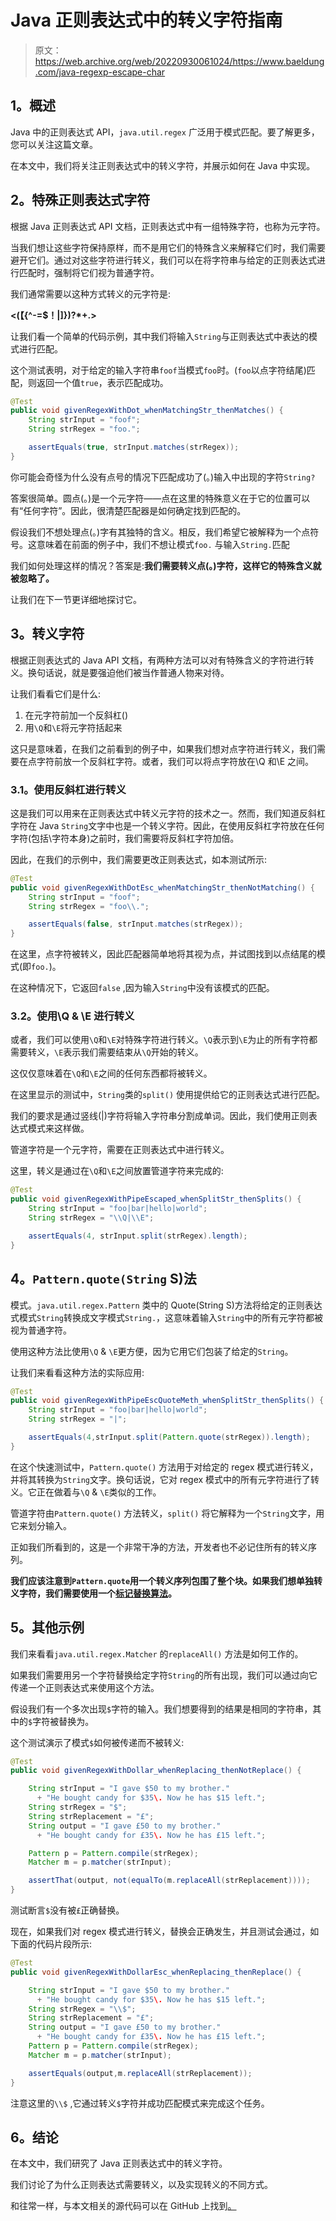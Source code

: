 # Java 正则表达式中的转义字符指南

> 原文：<https://web.archive.org/web/20220930061024/https://www.baeldung.com/java-regexp-escape-char>

## 1。概述

Java 中的正则表达式 API，`java.util.regex` 广泛用于模式匹配。要了解更多，您可以关注这篇文章。

在本文中，我们将关注正则表达式中的转义字符，并展示如何在 Java 中实现。

## 2。特殊正则表达式字符

根据 Java 正则表达式 API 文档，正则表达式中有一组特殊字符，也称为元字符。

当我们想让这些字符保持原样，而不是用它们的特殊含义来解释它们时，我们需要避开它们。通过对这些字符进行转义，我们可以在将字符串与给定的正则表达式进行匹配时，强制将它们视为普通字符。

我们通常需要以这种方式转义的元字符是:

**<(【{\^-=$！|]})?*+.>**

让我们看一个简单的代码示例，其中我们将输入`String`与正则表达式中表达的模式进行匹配。

这个测试表明，对于给定的输入字符串`foof`当模式`foo`时。(`foo`以点字符结尾)匹配，则返回一个值`true`，表示匹配成功。

```java
@Test
public void givenRegexWithDot_whenMatchingStr_thenMatches() {
    String strInput = "foof";
    String strRegex = "foo.";

    assertEquals(true, strInput.matches(strRegex));
}
```

你可能会奇怪为什么没有点号的情况下匹配成功了(。)输入中出现的字符`String?`

答案很简单。圆点(。)是一个元字符——点在这里的特殊意义在于它的位置可以有“任何字符”。因此，很清楚匹配器是如何确定找到匹配的。

假设我们不想处理点(。)字有其独特的含义。相反，我们希望它被解释为一个点符号。这意味着在前面的例子中，我们不想让模式`foo.` 与输入`String.`匹配

我们如何处理这样的情况？答案是:**我们需要转义点(。)字符，这样它的特殊含义就被忽略了。**

让我们在下一节更详细地探讨它。

## 3。转义字符

根据正则表达式的 Java API 文档，有两种方法可以对有特殊含义的字符进行转义。换句话说，就是要强迫他们被当作普通人物来对待。

让我们看看它们是什么:

1.  在元字符前加一个反斜杠(\)
2.  用`\Q`和`\E`将元字符括起来

这只是意味着，在我们之前看到的例子中，如果我们想对点字符进行转义，我们需要在点字符前放一个反斜杠字符。或者，我们可以将点字符放在\Q 和\E 之间。

### 3.1。使用反斜杠进行转义

这是我们可以用来在正则表达式中转义元字符的技术之一。然而，我们知道反斜杠字符在 Java `String`文字中也是一个转义字符。因此，在使用反斜杠字符放在任何字符(包括\字符本身)之前时，我们需要将反斜杠字符加倍。

因此，在我们的示例中，我们需要更改正则表达式，如本测试所示:

```java
@Test
public void givenRegexWithDotEsc_whenMatchingStr_thenNotMatching() {
    String strInput = "foof";
    String strRegex = "foo\\.";

    assertEquals(false, strInput.matches(strRegex));
}
```

在这里，点字符被转义，因此匹配器简单地将其视为点，并试图找到以点结尾的模式(即`foo.`)。

在这种情况下，它返回`false` ,因为输入`String`中没有该模式的匹配。

### 3.2。使用\Q & \E 进行转义

或者，我们可以使用`\Q`和`\E`对特殊字符进行转义。`\Q`表示到`\E`为止的所有字符都需要转义，`\E`表示我们需要结束从`\Q`开始的转义。

这仅仅意味着在`\Q`和`\E`之间的任何东西都将被转义。

在这里显示的测试中，`String`类的`split()` 使用提供给它的正则表达式进行匹配。

我们的要求是通过竖线(|)字符将输入字符串分割成单词。因此，我们使用正则表达式模式来这样做。

管道字符是一个元字符，需要在正则表达式中进行转义。

这里，转义是通过在`\Q`和`\E`之间放置管道字符来完成的:

```java
@Test
public void givenRegexWithPipeEscaped_whenSplitStr_thenSplits() {
    String strInput = "foo|bar|hello|world";
    String strRegex = "\\Q|\\E";

    assertEquals(4, strInput.split(strRegex).length);
}
```

## 4。`Pattern.quote(String` S)法

模式。`java.util.regex.Pattern` 类中的 Quote(String S)方法将给定的正则表达式模式`String`转换成文字模式`String.`，这意味着输入`String`中的所有元字符都被视为普通字符。

使用这种方法比使用`\Q` & `\E`更方便，因为它用它们包装了给定的`String`。

让我们来看看这种方法的实际应用:

```java
@Test
public void givenRegexWithPipeEscQuoteMeth_whenSplitStr_thenSplits() {
    String strInput = "foo|bar|hello|world";
    String strRegex = "|";

    assertEquals(4,strInput.split(Pattern.quote(strRegex)).length);
}
```

在这个快速测试中，`Pattern.quote()` 方法用于对给定的 regex 模式进行转义，并将其转换为`String`文字。换句话说，它对 regex 模式中的所有元字符进行了转义。它正在做着与`\Q` & `\E`类似的工作。

管道字符由`Pattern.quote()` 方法转义，`split()` 将它解释为一个`String`文字，用它来划分输入。

正如我们所看到的，这是一个非常干净的方法，开发者也不必记住所有的转义序列。

**我们应该注意到`Pattern.quote`用一个转义序列包围了整个块。如果我们想单独转义字符，我们需要使用一个[标记替换算法](/web/20220731170519/https://www.baeldung.com/java-regex-token-replacement)。**

## 5。其他示例

我们来看看`java.util.regex.Matcher` 的`replaceAll()` 方法是如何工作的。

如果我们需要用另一个字符替换给定字符`String`的所有出现，我们可以通过向它传递一个正则表达式来使用这个方法。

假设我们有一个多次出现`$`字符的输入。我们想要得到的结果是相同的字符串，其中的`$`字符被替换为。

这个测试演示了模式`$`如何被传递而不被转义:

```java
@Test
public void givenRegexWithDollar_whenReplacing_thenNotReplace() {

    String strInput = "I gave $50 to my brother."
      + "He bought candy for $35\. Now he has $15 left.";
    String strRegex = "$";
    String strReplacement = "£";
    String output = "I gave £50 to my brother."
      + "He bought candy for £35\. Now he has £15 left.";

    Pattern p = Pattern.compile(strRegex);
    Matcher m = p.matcher(strInput);

    assertThat(output, not(equalTo(m.replaceAll(strReplacement))));
}
```

测试断言`$`没有被`£`正确替换。

现在，如果我们对 regex 模式进行转义，替换会正确发生，并且测试会通过，如下面的代码片段所示:

```java
@Test
public void givenRegexWithDollarEsc_whenReplacing_thenReplace() {

    String strInput = "I gave $50 to my brother."
      + "He bought candy for $35\. Now he has $15 left.";
    String strRegex = "\\$";
    String strReplacement = "£";
    String output = "I gave £50 to my brother."
      + "He bought candy for £35\. Now he has £15 left.";
    Pattern p = Pattern.compile(strRegex);
    Matcher m = p.matcher(strInput);

    assertEquals(output,m.replaceAll(strReplacement));
}
```

注意这里的`\\$` ,它通过转义`$`字符并成功匹配模式来完成这个任务。

## 6。结论

在本文中，我们研究了 Java 正则表达式中的转义字符。

我们讨论了为什么正则表达式需要转义，以及实现转义的不同方式。

和往常一样，与本文相关的源代码可以在 GitHub 上找到[。](https://web.archive.org/web/20220731170519/https://github.com/eugenp/tutorials/tree/master/core-java-modules/core-java-regex)